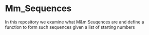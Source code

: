 # Mm_Sequences
In this repository we examine what M&amp;m Seuqences are and define a function to form such sequences given a list of starting numbers

